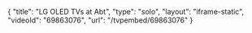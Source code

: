 {
    "title": "LG OLED TVs at Abt",
    "type": "solo",
    "layout": "iframe-static",
    "videoId": "69863076",
    "url": "\/tvpembed\/69863076"
}